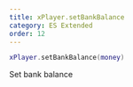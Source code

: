 ```yaml
---
title: xPlayer.setBankBalance
category: ES Extended
order: 12
---
```


```lua
xPlayer.setBankBalance(money)
```

Set bank balance
